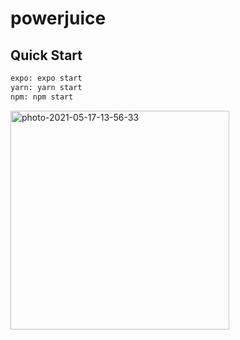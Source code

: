 # powerjuice

## Quick Start
```sh
expo: expo start
yarn: yarn start
npm: npm start
```
<img src="https://i.ibb.co/Drc37nf/photo-2021-05-17-13-56-33.jpg" alt="photo-2021-05-17-13-56-33" border="0" height="350">
